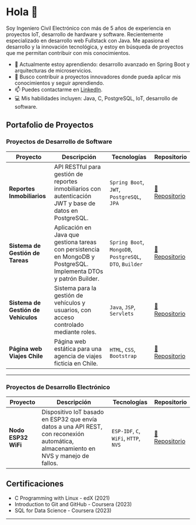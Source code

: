 # Hola 👋

Soy Ingeniero Civil Electrónico con más de 5 años de experiencia en proyectos IoT, 
desarrollo de hardware y software. Recientemente especializado en desarrollo web 
Fullstack con Java. Me apasiona el desarrollo y la innovación tecnológica, y 
estoy en búsqueda de proyectos que me permitan contribuir con mis conocimientos.

- 🌱 Actualmente estoy aprendiendo: desarrollo avanzado en Spring Boot y arquitecturas de microservicios.
- 💼 Busco contribuir a proyectos innovadores donde pueda aplicar mis conocimientos y seguir aprendiendo.
- 📫 Puedes contactarme en [LinkedIn](https://www.linkedin.com/in/asmitmans).
- 💻 Mis habilidades incluyen: Java, C, PostgreSQL, IoT, desarrollo de software.

## Portafolio de Proyectos

### Proyectos de Desarrollo de Software
| Proyecto | Descripción | Tecnologías | Repositorio |
|----------|------------|-------------|-------------|
| **Reportes Inmobiliarios** | API RESTful para gestión de reportes inmobiliarios con autenticación JWT y base de datos en PostgreSQL. | `Spring Boot`, `JWT`, `PostgreSQL`, `JPA` | [🔗 Repositorio](https://github.com/asmitmans/RealEstateReportsAPI) |
| **Sistema de Gestión de Tareas** | Aplicación en Java que gestiona tareas con persistencia en MongoDB y PostgreSQL. Implementa DTOs y patrón Builder. | `Spring Boot`, `MongoDB`, `PostgreSQL`, `DTO`, `Builder` | [🔗 Repositorio](https://github.com/asmitmans/TaskManager) |
| **Sistema de Gestión de Vehiculos** | Sistema para la gestión de vehículos y usuarios, con acceso controlado mediante roles. | `Java`, `JSP`, `Servlets` | [🔗 Repositorio](https://github.com/asmitmans/CarManagerSystem) |
| **Página web Viajes Chile** | Página web estática para una agencia de viajes ficticia en Chile. | `HTML`, `CSS`, `Bootstrap` | [🔗 Repositorio](https://github.com/asmitmans/ViajesChile) |

---

### Proyectos de Desarrollo Electrónico
| Proyecto | Descripción | Tecnologías | Repositorio |
|----------|------------|-------------|-------------|
| **Nodo ESP32 WiFi** | Dispositivo IoT basado en ESP32 que envía datos a una API REST, con reconexión automática, almacenamiento en NVS y manejo de fallos. | `ESP-IDF`, `C`, `WiFi`, `HTTP`, `NVS` | [🔗 Repositorio](https://github.com/asmitmans/nodoESP32Wifi) |


## Certificaciones

- C Programming with Linux - edX (2021)
- Introduction to Git and GitHub - Coursera (2023)
- SQL for Data Science - Coursera (2023)

---